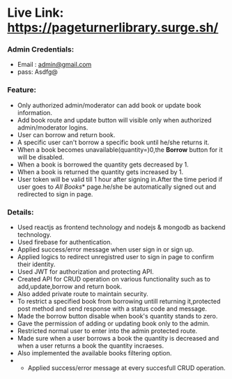 # Live Link: https://pageturnerlibrary.surge.sh/
### Admin Credentials: 
  *  Email : admin@gmail.com
  *  pass: Asdfg@
### Feature:
  * Only authorized admin/moderator can add book or update book information.
  * Add book route and update button will visible only when authorized admin/moderator logins.
  * User can borrow and return book.
  * A specific user can't borrow a specific book until he/she returns it.
  * When a book becomes unavailable(quantity=)0,the **Borrow** button for it will be disabled.
  * When a book is borrowed the quantity gets decreased by 1.
  * When a book is returned the quantity gets increased by 1.
  * User token will be valid till 1 hour after signing in.After the time period if user goes to *All Books** page.he/she be automatically signed out and redirected to sign in page.

### Details:
  * Used reactjs as frontend technology and nodejs & mongodb as backend technology.
  * Used firebase for authentication.
  * Applied success/error message when user sign in or sign up.
  * Applied logics to redirect unregistred user to sign in page to confirm their identity.
  * Used JWT for authorization and protecting API.
  * Created API for CRUD operation on various functionality such as to add,update,borrow and return book.
  * Also added private route to maintain security.
  * To restrict a specified book from borrowing untill returning it,protected post method and send response with a status code and message.
  * Made the borrow button disable when book's quantity stands to zero.
  * Gave the permission of adding or updating book only to the admin.
  * Restricted normal user to enter into the admin protected route.
  * Made sure when a user borrows a book the quantity is decreased and when a user returns a book the quantity incraeses.
  * Also implemented the available books filtering option.
  * * Applied success/error message at every succesfull CRUD operation.
